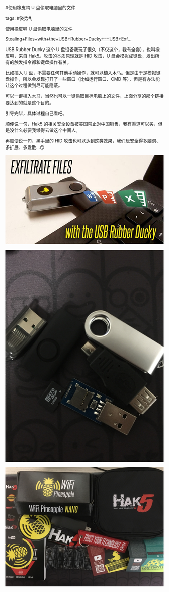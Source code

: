 #使用橡皮鸭 U 盘偷取电脑里的文件

tags: #姿势#, 

使用橡皮鸭 U 盘偷取电脑里的文件

[Stealing+Files+with+the+USB+Rubber+Ducky+–+USB+Exf...](https://hakshop.com/blogs/news/stealing-files-with-the-usb-rubber-ducky-usb-exfiltration-explained)

USB Rubber Ducky 这个 U 盘设备我玩了很久（不仅这个，我有全套），也叫橡皮鸭，来自 Hak5。攻击的本质原理就是 HID 攻击，U 盘会模拟成键盘，发出所有的触发指令都和键盘操作有关。

比如插入 U 盘，不需要任何其他手动操作，就可以植入木马。但是由于是模拟键盘操作，所以会发现打开了一些窗口（比如运行窗口、CMD 等），但是有办法能让这个过程做到尽可能隐蔽。

可以一键植入木马，当然也可以一键偷取目标电脑上的文件，上面分享的那个链接要达到的就是这个目的。

引导完毕，具体过程自己看吧。

顺便说一句，Hak5 的相关安全设备被美国禁止对中国销售，我有渠道可以买，但是没什么必要我懒得去做这个中间人。

再顺便说一句，黑手里的 HID 攻击也可以达到这类效果，我们玩安全得多脑洞、多扩展、多发散...😏

![image_48841285844218](/assets/48841285844218.jpeg)

![image_51128415122824](/assets/51128415122824.jpeg)

![image_28851482855151](/assets/28851482855151.jpeg)

[comment]: <> (topic_id:28851151512421)

[comment]: <> (create_time:2017-07-18T09:49:47.197+0800)

[comment]: <> (topic_type:talk)

[comment]: <> (owner:781244882_余弦)


